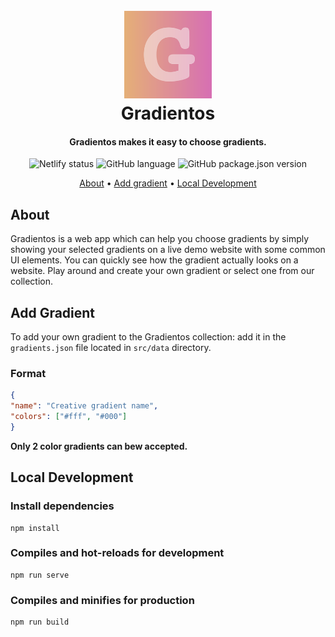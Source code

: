 <h1 align="center">
  <br>
  <a href="http://www.luxhue.org"><img src="src/assets/logo.png" alt="Luxhue" width="140"></a>
  <br>
  Gradientos
  <br>
</h1>
<h4 align="center">Gradientos makes it easy to choose gradients.</h4>
<p align="center">
 <img alt="Netlify status" src="https://api.netlify.com/api/v1/badges/d1b8c138-ec23-49af-aa33-dde2dde48e4c/deploy-status" >
  <img alt="GitHub language" src="https://img.shields.io/github/languages/top/henripar/gradientos">
 <img alt="GitHub package.json version" src="https://img.shields.io/github/package-json/v/henripar/gradientos">
</p>


<p align="center">
  <a href="#about">About</a> •
  <a href="#add-gradient">Add gradient</a> •
  <a href="#local-development">Local Development</a> 
</p>

## About

Gradientos is a web app which can help you choose gradients by simply showing your selected gradients on a live demo website with some common UI elements. You can quickly see how the gradient actually looks on a website. Play around and create your own gradient or select one from our collection.

## Add Gradient

To add your own gradient to the Gradientos collection: add it in the `gradients.json` file located in `src/data` directory.

### Format

````json
{
"name": "Creative gradient name",
"colors": ["#fff", "#000"]
}
````

**Only 2 color gradients can bew accepted.**

## Local Development 

### Install dependencies

```
npm install
```

### Compiles and hot-reloads for development

```
npm run serve
```

### Compiles and minifies for production

```
npm run build
```

